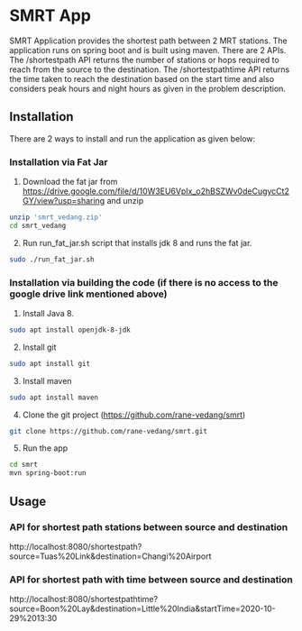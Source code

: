 # SMRT App

SMRT Application provides the shortest path between 2 MRT stations. The application runs on spring boot and is built using maven. There are 2 APIs. The /shortestpath API returns the number of stations or hops required to reach from the source to the destination. The /shortestpathtime API  returns the time taken to reach the destination based on the start time and also considers peak hours and night hours as given in the problem description.

## Installation
There are 2 ways to install and run the application as given below:

### Installation via Fat Jar

1. Download the fat jar from https://drive.google.com/file/d/10W3EU6VpIx_o2hBSZWv0deCugycCt2GY/view?usp=sharing and unzip

```bash
unzip 'smrt_vedang.zip'
cd smrt_vedang
```

2. Run run_fat_jar.sh script that installs jdk 8 and runs the fat jar.
```bash
sudo ./run_fat_jar.sh
```


### Installation via building the code (if there is no access to the google drive link mentioned above)

1. Install Java 8.
```bash
sudo apt install openjdk-8-jdk
```
2. Install git
```bash
sudo apt install git
```
3. Install maven
```bash
sudo apt install maven
```
4. Clone the git project (https://github.com/rane-vedang/smrt)
```bash
git clone https://github.com/rane-vedang/smrt.git
```
5. Run the app
```bash
cd smrt
mvn spring-boot:run
```

## Usage

### API for shortest path stations between source and destination
http://localhost:8080/shortestpath?source=Tuas%20Link&destination=Changi%20Airport



### API for shortest path with time between source and destination
http://localhost:8080/shortestpathtime?source=Boon%20Lay&destination=Little%20India&startTime=2020-10-29%2013:30
